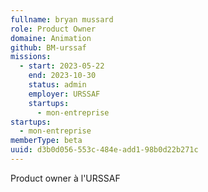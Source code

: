 ```yaml
---
fullname: bryan mussard
role: Product Owner
domaine: Animation
github: BM-urssaf
missions:
  - start: 2023-05-22
    end: 2023-10-30
    status: admin
    employer: URSSAF
    startups:
      - mon-entreprise
startups:
  - mon-entreprise
memberType: beta
uuid: d3b0d056-553c-484e-add1-98b0d22b271c
---
```

Product owner à l'URSSAF